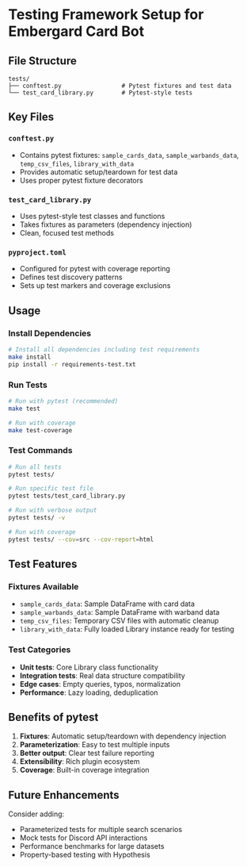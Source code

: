 # Testing Framework Setup for Embergard Card Bot

## File Structure

```
tests/
├── conftest.py                 # Pytest fixtures and test data
└── test_card_library.py        # Pytest-style tests
```

## Key Files

### `conftest.py`
- Contains pytest fixtures: `sample_cards_data`, `sample_warbands_data`, `temp_csv_files`, `library_with_data`
- Provides automatic setup/teardown for test data
- Uses proper pytest fixture decorators

### `test_card_library.py` 
- Uses pytest-style test classes and functions
- Takes fixtures as parameters (dependency injection)
- Clean, focused test methods

### `pyproject.toml`
- Configured for pytest with coverage reporting
- Defines test discovery patterns
- Sets up test markers and coverage exclusions

## Usage

### Install Dependencies
```bash
# Install all dependencies including test requirements
make install
pip install -r requirements-test.txt
```

### Run Tests
```bash
# Run with pytest (recommended)
make test

# Run with coverage
make test-coverage
```

### Test Commands
```bash
# Run all tests
pytest tests/

# Run specific test file
pytest tests/test_card_library.py

# Run with verbose output
pytest tests/ -v

# Run with coverage
pytest tests/ --cov=src --cov-report=html
```

## Test Features

### Fixtures Available
- `sample_cards_data`: Sample DataFrame with card data
- `sample_warbands_data`: Sample DataFrame with warband data  
- `temp_csv_files`: Temporary CSV files with automatic cleanup
- `library_with_data`: Fully loaded Library instance ready for testing

### Test Categories
- **Unit tests**: Core Library class functionality
- **Integration tests**: Real data structure compatibility
- **Edge cases**: Empty queries, typos, normalization
- **Performance**: Lazy loading, deduplication

## Benefits of pytest

1. **Fixtures**: Automatic setup/teardown with dependency injection
2. **Parameterization**: Easy to test multiple inputs
3. **Better output**: Clear test failure reporting
4. **Extensibility**: Rich plugin ecosystem
5. **Coverage**: Built-in coverage integration

## Future Enhancements

Consider adding:
- Parameterized tests for multiple search scenarios
- Mock tests for Discord API interactions  
- Performance benchmarks for large datasets
- Property-based testing with Hypothesis